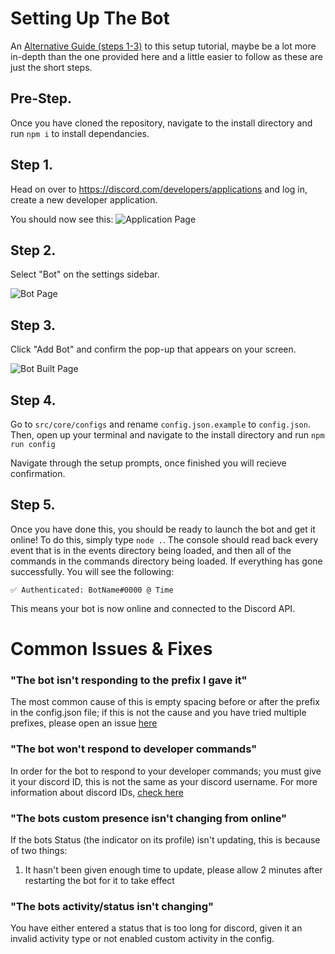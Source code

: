 # Setting Up The Bot

An [Alternative Guide (steps 1-3)](https://discordjs.guide/preparations/setting-up-a-bot-application.html) to this setup tutorial, maybe be a lot more in-depth than the one provided here and a little easier to follow as these are just the short steps.

## **Pre-Step.** 
Once you have cloned the repository, navigate to the install directory and run `npm i` to install dependancies. 

## **Step 1.** 
Head on over to https://discord.com/developers/applications and log in, create a new developer application.

You should now see this:
![Application Page](https://discordjs.guide/assets/img/create-app.cb14ef85.png)

## **Step 2.**
Select "Bot" on the settings sidebar.

![Bot Page](https://discordjs.guide/assets/img/create-bot.dff0f01e.png)

## **Step 3.**
Click "Add Bot" and confirm the pop-up that appears on your screen.

![Bot Built Page](https://discordjs.guide/assets/img/created-bot.c422fe87.png) 

## **Step 4.** 

Go to `src/core/configs` and rename `config.json.example` to `config.json`. Then, open up your terminal and navigate to the install directory and run `npm run config`

Navigate through the setup prompts, once finished you will recieve confirmation.

## **Step 5.**
Once you have done this, you should be ready to launch the bot and get it online! To do this, simply type `node .`. The console should read back every event that is in the events directory being loaded, and then all of the commands in the commands directory being loaded. If everything has gone successfully. You will see the following: 

```✅ Authenticated: BotName#0000 @ Time```

This means your bot is now online and connected to the Discord API. 

# Common Issues & Fixes
### "The bot isn't responding to the prefix I gave it" 
The most common cause of this is empty spacing before or after the prefix in the config.json file; if this is not the cause and you
have tried multiple prefixes, please open an issue [here](https://github.com/AngelNull/expandable-djs-bot/issues/new/choose)


### "The bot won't respond to developer commands" 
In order for the bot to respond to your developer commands; you must give it your discord ID, this is not the same as your discord username.
For more information about discord IDs, [check here](https://support.discord.com/hc/en-us/articles/206346498-Where-can-I-find-my-User-Server-Message-ID)


### "The bots custom presence isn't changing from online"

If the bots Status (the indicator on its profile) isn't updating, this is because of two things:

1. It hasn't been given enough time to update, please allow 2 minutes after restarting the bot for it to take effect

### "The bots activity/status isn't changing"

You have either entered a status that is too long for discord, given it an invalid activity type or not enabled custom activity in the config.
